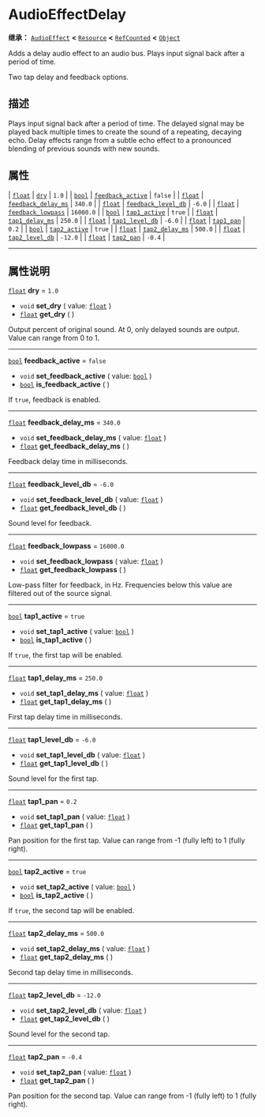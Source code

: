 <!-- ⚠ 请勿编辑本文件 ⚠ -->
<!-- 本文档使用脚本从 WeDot 引擎源码仓库生成。 -->
<!-- 生成脚本：https://github.com/WeDot-Engine/WeDot/tree/4.3/doc/tools/make_md.py； -->
<!-- 原文件：https://github.com/WeDot-Engine/WeDot/tree/4.3/doc/classes/AudioEffectDelay.xml。 -->

<div id="_class_audioeffectdelay"></div>

# AudioEffectDelay

**继承：** [`AudioEffect`](class_audioeffect.md) **<** [`Resource`](class_resource.md) **<** [`RefCounted`](class_refcounted.md) **<** [`Object`](class_object.md)

Adds a delay audio effect to an audio bus. Plays input signal back after a period of time.

Two tap delay and feedback options.

## 描述

Plays input signal back after a period of time. The delayed signal may be played back multiple times to create the sound of a repeating, decaying echo. Delay effects range from a subtle echo effect to a pronounced blending of previous sounds with new sounds.

## 属性

| [`float`](class_float.md) | [`dry`](#class_audioeffectdelay_property_dry)                             | ``1.0``     |
| [`bool`](class_bool.md)   | [`feedback_active`](#class_audioeffectdelay_property_feedback_active)     | ``false``   |
| [`float`](class_float.md) | [`feedback_delay_ms`](#class_audioeffectdelay_property_feedback_delay_ms) | ``340.0``   |
| [`float`](class_float.md) | [`feedback_level_db`](#class_audioeffectdelay_property_feedback_level_db) | ``-6.0``    |
| [`float`](class_float.md) | [`feedback_lowpass`](#class_audioeffectdelay_property_feedback_lowpass)   | ``16000.0`` |
| [`bool`](class_bool.md)   | [`tap1_active`](#class_audioeffectdelay_property_tap1_active)             | ``true``    |
| [`float`](class_float.md) | [`tap1_delay_ms`](#class_audioeffectdelay_property_tap1_delay_ms)         | ``250.0``   |
| [`float`](class_float.md) | [`tap1_level_db`](#class_audioeffectdelay_property_tap1_level_db)         | ``-6.0``    |
| [`float`](class_float.md) | [`tap1_pan`](#class_audioeffectdelay_property_tap1_pan)                   | ``0.2``     |
| [`bool`](class_bool.md)   | [`tap2_active`](#class_audioeffectdelay_property_tap2_active)             | ``true``    |
| [`float`](class_float.md) | [`tap2_delay_ms`](#class_audioeffectdelay_property_tap2_delay_ms)         | ``500.0``   |
| [`float`](class_float.md) | [`tap2_level_db`](#class_audioeffectdelay_property_tap2_level_db)         | ``-12.0``   |
| [`float`](class_float.md) | [`tap2_pan`](#class_audioeffectdelay_property_tap2_pan)                   | ``-0.4``    |

<!-- rst-class:: classref-section-separator -->

---

## 属性说明

<div id="_class_audioeffectdelay_property_dry"></div>

[`float`](class_float.md) **dry** = ``1.0`` <div id="class_audioeffectdelay_property_dry"></div>

- `void` **set_dry** ( value: [`float`](class_float.md) )
- [`float`](class_float.md) **get_dry** ( )

Output percent of original sound. At 0, only delayed sounds are output. Value can range from 0 to 1.

<!-- rst-class:: classref-item-separator -->

---

<div id="_class_audioeffectdelay_property_feedback_active"></div>

[`bool`](class_bool.md) **feedback_active** = ``false`` <div id="class_audioeffectdelay_property_feedback_active"></div>

- `void` **set_feedback_active** ( value: [`bool`](class_bool.md) )
- [`bool`](class_bool.md) **is_feedback_active** ( )

If `true`, feedback is enabled.

<!-- rst-class:: classref-item-separator -->

---

<div id="_class_audioeffectdelay_property_feedback_delay_ms"></div>

[`float`](class_float.md) **feedback_delay_ms** = ``340.0`` <div id="class_audioeffectdelay_property_feedback_delay_ms"></div>

- `void` **set_feedback_delay_ms** ( value: [`float`](class_float.md) )
- [`float`](class_float.md) **get_feedback_delay_ms** ( )

Feedback delay time in milliseconds.

<!-- rst-class:: classref-item-separator -->

---

<div id="_class_audioeffectdelay_property_feedback_level_db"></div>

[`float`](class_float.md) **feedback_level_db** = ``-6.0`` <div id="class_audioeffectdelay_property_feedback_level_db"></div>

- `void` **set_feedback_level_db** ( value: [`float`](class_float.md) )
- [`float`](class_float.md) **get_feedback_level_db** ( )

Sound level for feedback.

<!-- rst-class:: classref-item-separator -->

---

<div id="_class_audioeffectdelay_property_feedback_lowpass"></div>

[`float`](class_float.md) **feedback_lowpass** = ``16000.0`` <div id="class_audioeffectdelay_property_feedback_lowpass"></div>

- `void` **set_feedback_lowpass** ( value: [`float`](class_float.md) )
- [`float`](class_float.md) **get_feedback_lowpass** ( )

Low-pass filter for feedback, in Hz. Frequencies below this value are filtered out of the source signal.

<!-- rst-class:: classref-item-separator -->

---

<div id="_class_audioeffectdelay_property_tap1_active"></div>

[`bool`](class_bool.md) **tap1_active** = ``true`` <div id="class_audioeffectdelay_property_tap1_active"></div>

- `void` **set_tap1_active** ( value: [`bool`](class_bool.md) )
- [`bool`](class_bool.md) **is_tap1_active** ( )

If `true`, the first tap will be enabled.

<!-- rst-class:: classref-item-separator -->

---

<div id="_class_audioeffectdelay_property_tap1_delay_ms"></div>

[`float`](class_float.md) **tap1_delay_ms** = ``250.0`` <div id="class_audioeffectdelay_property_tap1_delay_ms"></div>

- `void` **set_tap1_delay_ms** ( value: [`float`](class_float.md) )
- [`float`](class_float.md) **get_tap1_delay_ms** ( )

First tap delay time in milliseconds.

<!-- rst-class:: classref-item-separator -->

---

<div id="_class_audioeffectdelay_property_tap1_level_db"></div>

[`float`](class_float.md) **tap1_level_db** = ``-6.0`` <div id="class_audioeffectdelay_property_tap1_level_db"></div>

- `void` **set_tap1_level_db** ( value: [`float`](class_float.md) )
- [`float`](class_float.md) **get_tap1_level_db** ( )

Sound level for the first tap.

<!-- rst-class:: classref-item-separator -->

---

<div id="_class_audioeffectdelay_property_tap1_pan"></div>

[`float`](class_float.md) **tap1_pan** = ``0.2`` <div id="class_audioeffectdelay_property_tap1_pan"></div>

- `void` **set_tap1_pan** ( value: [`float`](class_float.md) )
- [`float`](class_float.md) **get_tap1_pan** ( )

Pan position for the first tap. Value can range from -1 (fully left) to 1 (fully right).

<!-- rst-class:: classref-item-separator -->

---

<div id="_class_audioeffectdelay_property_tap2_active"></div>

[`bool`](class_bool.md) **tap2_active** = ``true`` <div id="class_audioeffectdelay_property_tap2_active"></div>

- `void` **set_tap2_active** ( value: [`bool`](class_bool.md) )
- [`bool`](class_bool.md) **is_tap2_active** ( )

If `true`, the second tap will be enabled.

<!-- rst-class:: classref-item-separator -->

---

<div id="_class_audioeffectdelay_property_tap2_delay_ms"></div>

[`float`](class_float.md) **tap2_delay_ms** = ``500.0`` <div id="class_audioeffectdelay_property_tap2_delay_ms"></div>

- `void` **set_tap2_delay_ms** ( value: [`float`](class_float.md) )
- [`float`](class_float.md) **get_tap2_delay_ms** ( )

Second tap delay time in milliseconds.

<!-- rst-class:: classref-item-separator -->

---

<div id="_class_audioeffectdelay_property_tap2_level_db"></div>

[`float`](class_float.md) **tap2_level_db** = ``-12.0`` <div id="class_audioeffectdelay_property_tap2_level_db"></div>

- `void` **set_tap2_level_db** ( value: [`float`](class_float.md) )
- [`float`](class_float.md) **get_tap2_level_db** ( )

Sound level for the second tap.

<!-- rst-class:: classref-item-separator -->

---

<div id="_class_audioeffectdelay_property_tap2_pan"></div>

[`float`](class_float.md) **tap2_pan** = ``-0.4`` <div id="class_audioeffectdelay_property_tap2_pan"></div>

- `void` **set_tap2_pan** ( value: [`float`](class_float.md) )
- [`float`](class_float.md) **get_tap2_pan** ( )

Pan position for the second tap. Value can range from -1 (fully left) to 1 (fully right).

[^virtual]: 本方法通常需要用户覆盖才能生效。
[^const]: 本方法无副作用，不会修改该实例的任何成员变量。
[^vararg]: 本方法除了能接受在此处描述的参数外，还能够继续接受任意数量的参数。
[^constructor]: 本方法用于构造某个类型。
[^static]: 调用本方法无需实例，可直接使用类名进行调用。
[^operator]: 本方法描述的是使用本类型作为左操作数的有效运算符。
[^bitfield]: 这个值是由下列位标志构成位掩码的整数。
[^void]: 无返回值。
